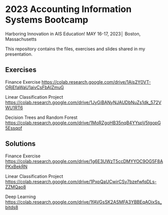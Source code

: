 # 2023 Accounting Information Systems Bootcamp
Harboring Innovation in AIS Education!
MAY 16-17, 2023│ Boston, Massachusetts 

This repository contains the files, exercises and slides shared in my presentation.

## Exercises
Finance Exercise https://colab.research.google.com/drive/1Ais2Y0VT-ORjEfaWaU1aivCsFbAIZmuG

Linear Classification Project https://colab.research.google.com/drive/1JyGiBANyNJAUDbNuZs1dk_572VWU1RT6

Decision Trees and Random Forest https://colab.research.google.com/drive/1MoRZgoHB35nqB4YYspV5tgopG5Essqof


## Solutions
Finance Exercise https://colab.research.google.com/drive/1g6E3UWzT5ccDMYYOC9OG5F8APKxBekRN

Linear Classification Project https://colab.research.google.com/drive/1PxpQaUCwirCSy7bzefwfqDLs-ZZMQao8

Deep Learning https://colab.research.google.com/drive/1fAVGsSK2ASMFA3YBBEqAOjxSs_bitds8
